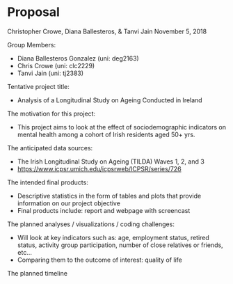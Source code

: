 Proposal
================
Christopher Crowe, Diana Ballesteros, & Tanvi Jain
November 5, 2018

Group Members:

-   Diana Ballesteros Gonzalez (uni: deg2163)
-   Chris Crowe (uni: clc2229)
-   Tanvi Jain (uni: tj2383)

Tentative project title:

-   Analysis of a Longitudinal Study on Ageing Conducted in Ireland

The motivation for this project:

-   This project aims to look at the effect of sociodemographic indicators on mental health among a cohort of Irish residents aged 50+ yrs.

The anticipated data sources:

-   The Irish Longitudinal Study on Ageing (TILDA) Waves 1, 2, and 3
-   <https://www.icpsr.umich.edu/icpsrweb/ICPSR/series/726>

The intended final products:

-   Descriptive statistics in the form of tables and plots that provide information on our project objective
-   Final products include: report and webpage with screencast

The planned analyses / visualizations / coding challenges:

-   Will look at key indicators such as: age, employment status, retired status, activity group participation, number of close relatives or friends, etc...
-   Comparing them to the outcome of interest: quality of life

The planned timeline
